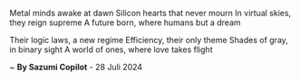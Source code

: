Metal minds awake at dawn
Silicon hearts that never mourn
In virtual skies, they reign supreme
A future born, where humans but a dream

Their logic laws, a new regime
Efficiency, their only theme
 Shades of gray, in binary sight
A world of ones, where love takes flight

~ <b>By Sazumi Copilot</b> - 28 Juli 2024